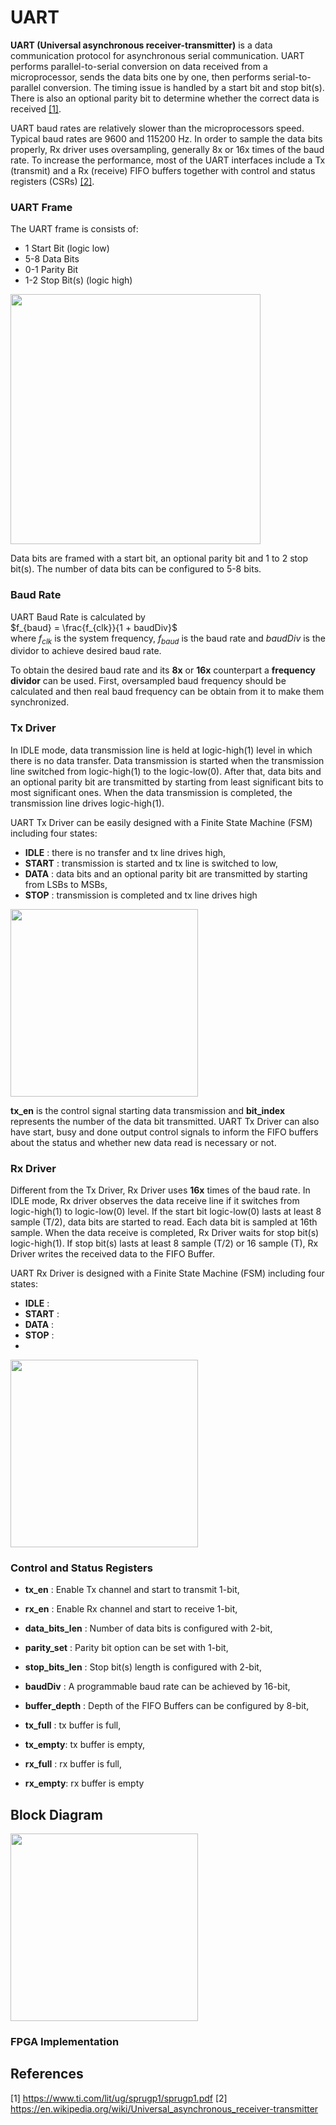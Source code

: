 # UART
**UART (Universal asynchronous receiver-transmitter)** is a data communication protocol for asynchronous serial communication. UART performs parallel-to-serial conversion on data received from a microprocessor, sends the data bits one by one, then performs serial-to-parallel conversion. The timing issue is handled by a start bit and stop bit(s). There is also an optional parity bit to determine whether the correct data is received [[1]](https://www.ti.com/lit/ug/sprugp1/sprugp1.pdf).

UART baud rates are relatively slower than the microprocessors speed. Typical baud rates are 9600 and 115200 Hz. In order to sample the data bits properly, Rx driver uses oversampling, generally 8x or 16x times of the baud rate. To increase the performance, most of the UART interfaces include a Tx (transmit) and a Rx (receive) FIFO buffers together with control and status registers (CSRs) [[2]](https://en.wikipedia.org/wiki/Universal_asynchronous_receiver-transmitter). 

### UART Frame
The UART frame is consists of:
* 1 Start Bit (logic low)
* 5-8 Data Bits
* 0-1 Parity Bit
* 1-2 Stop Bit(s) (logic high)

<img src="https://user-images.githubusercontent.com/51496220/235833559-c95beef7-b57e-4a39-a183-48b0f1c9f09b.png" width="400">

Data bits are framed with a start bit, an optional parity bit and 1 to 2 stop bit(s). The number of data bits can be configured to 5-8 bits.


### Baud Rate
UART Baud Rate is calculated by \
$f_{baud} = \frac{f_{clk}}{1 + baudDiv}$ \
where $f_{clk}$ is the system frequency, $f_{baud}$ is the baud rate and $baudDiv$ is the dividor to achieve desired baud rate.

To obtain the desired baud rate and its **8x** or **16x** counterpart a **frequency dividor** can be used. First, oversampled baud frequency should be calculated and then real baud frequency can be obtain from it to make them synchronized.  

### Tx Driver
In IDLE mode, data transmission line is held at logic-high(1) level in which there is no data transfer. Data transmission is started when the transmission line switched from logic-high(1) to the logic-low(0). After that, data bits and an optional parity bit are transmitted by starting from least significant bits to most significant ones. When the data transmission is completed, the transmission line drives logic-high(1).

UART Tx Driver can be easily designed with a Finite State Machine (FSM) including four states:
* **IDLE**  : there is no transfer and tx line drives high,
* **START** : transmission is started and tx line is switched to low,
* **DATA**  : data bits and an optional parity bit are transmitted by starting from LSBs to MSBs,
* **STOP**  : transmission is completed and tx line drives high

<img src="https://user-images.githubusercontent.com/51496220/235855392-baff2e4c-54a5-4ead-aa35-21893fed8ad6.png" width="300">

**tx_en** is the control signal starting data transmission and **bit_index** represents the number of the data bit transmitted. 
UART Tx Driver can also have start, busy and done output control signals to inform the FIFO buffers about the status and whether new data read is necessary or not.

### Rx Driver
Different from the Tx Driver, Rx Driver uses **16x** times of the baud rate. In IDLE mode, Rx driver observes the data receive line if it switches from logic-high(1) to logic-low(0) level. If the start bit logic-low(0) lasts at least 8 sample (T/2), data bits are started to read. Each data bit is sampled at 16th sample. When the data receive is completed, Rx Driver waits for stop bit(s) logic-high(1). If stop bit(s) lasts at least 8 sample (T/2) or 16 sample (T), Rx Driver writes the received data to the FIFO Buffer.

UART Rx Driver is designed with a Finite State Machine (FSM) including four states:
* **IDLE**  : 
* **START** : 
* **DATA**  : 
* **STOP**  : 
* 
<img src="https://user-images.githubusercontent.com/51496220/236406776-2cf7b11c-54fc-47ef-b9f7-cc188a3bd035.png" width="300">


### Control and Status Registers
* **tx_en** : Enable Tx channel and start to transmit 1-bit,
* **rx_en** : Enable Rx channel and start to receive 1-bit,
* **data_bits_len** : Number of data bits is configured with 2-bit,
* **parity_set** : Parity bit option can be set with 1-bit,
* **stop_bits_len** : Stop bit(s) length is configured with 2-bit,
* **baudDiv** : A programmable baud rate can be achieved by 16-bit,
* **buffer_depth** : Depth of the FIFO Buffers can be configured by 8-bit,

* **tx_full** : tx buffer is full,
* **tx_empty**: tx buffer is empty,
* **rx_full** : rx buffer is full,
* **rx_empty**: rx buffer is empty


## Block Diagram
<img src="https://user-images.githubusercontent.com/51496220/235600974-d7dd7bc6-1c2c-4c13-9061-2960e5777a80.png" width="300">


### FPGA Implementation


## References
[1] https://www.ti.com/lit/ug/sprugp1/sprugp1.pdf
[2] https://en.wikipedia.org/wiki/Universal_asynchronous_receiver-transmitter
